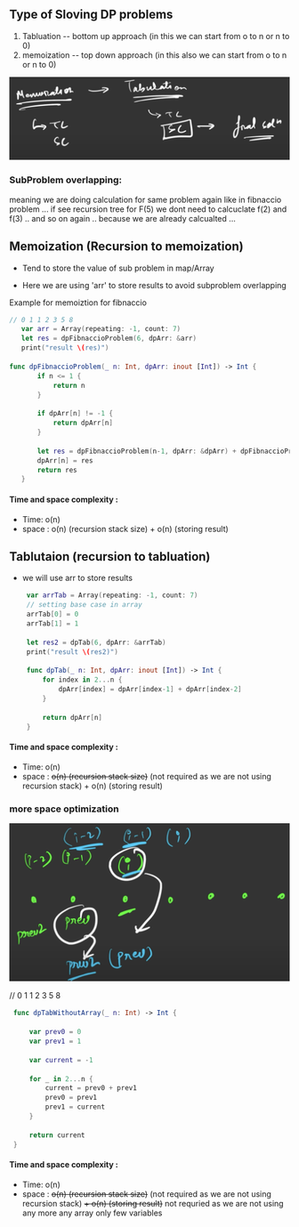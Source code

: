

## Type of Sloving DP problems

1. Tabluation -- bottom up approach (in this we can start from o to n or n to 0)
2. memoization -- top down approach (in this also we can start from o to n or n to 0)

![alt text](/images_arr/DP/imageDP.png)


### SubProblem overlapping: 
meaning we are doing calculation for same problem again like in fibnaccio problem ... if see recursion tree for F(5) we dont need to calcuclate f(2) and f(3) .. and so on again .. because we are already calcualted ...


## Memoization (Recursion to memoization)
 - Tend to store the value of sub problem in map/Array

- Here we are using 'arr' to store results to avoid subproblem overlapping

Example for memoiztion for fibnaccio

 ```swift
 // 0 1 1 2 3 5 8
    var arr = Array(repeating: -1, count: 7)
    let res = dpFibnaccioProblem(6, dpArr: &arr)
    print("result \(res)")

 func dpFibnaccioProblem(_ n: Int, dpArr: inout [Int]) -> Int {
        if n <= 1 {
            return n
        }
        
        if dpArr[n] != -1 {
            return dpArr[n]
        }
        
        let res = dpFibnaccioProblem(n-1, dpArr: &dpArr) + dpFibnaccioProblem(n-2, dpArr: &dpArr)
        dpArr[n] = res
        return res
    }
 ```

#### Time and space complexity :
- Time: o(n)
- space : o(n) (recursion stack size) + o(n) (storing result)



## Tablutaion (recursion to tabluation)
- we will use arr to store results 

   ```swift
    var arrTab = Array(repeating: -1, count: 7)
    // setting base case in array
    arrTab[0] = 0
    arrTab[1] = 1

    let res2 = dpTab(6, dpArr: &arrTab)
    print("result \(res2)")

    func dpTab(_ n: Int, dpArr: inout [Int]) -> Int {
        for index in 2...n {
            dpArr[index] = dpArr[index-1] + dpArr[index-2]
        }
        
        return dpArr[n]
    }
   ```

#### Time and space complexity :
- Time: o(n)
- space : ~~o(n) (recursion stack size)~~ (not required as we are not using recursion stack) + o(n) (storing result)


### more space optimization 

![alt text](/images_arr/DP/image2.png)

 // 0 1  1 2 3 5 8
    
   ```swift
    func dpTabWithoutArray(_ n: Int) -> Int {
        
        var prev0 = 0
        var prev1 = 1
        
        var current = -1
        
        for _ in 2...n {
            current = prev0 + prev1
            prev0 = prev1
            prev1 = current
        }
        
        return current
    }
   ```
#### Time and space complexity :
- Time: o(n)
- space : ~~o(n) (recursion stack size)~~ (not required as we are not using recursion stack) ~~+ o(n) (storing result)~~ not requried as we are not using any more any array only few variables 